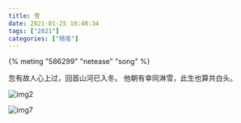 ```yaml
---
title: 雪
date: 2021-01-25 18:48:34
tags: ["2021"]
categories: ["随笔"]
---
```


{% meting "586299" "netease" "song" %}

忽有故人心上过，回首山河已入冬。
他朝有幸同淋雪，此生也算共白头。

<!--more-->

![img2](2021-01-25_18-46_1.png)

![img7](2021-01-25_18-46.png)


